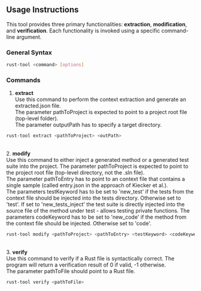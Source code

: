 ## Usage Instructions

This tool provides three primary functionalities: **extraction**, **modification**, and **verification**. Each functionality is invoked using a specific command-line argument.

### General Syntax
```bash
rust-tool <command> [options]
```

### Commands

1. **extract**  
Use this command to perform the context extraction and generate an extracted.json file.  
The parameter pathToProject is expected to point to a project root file (top-level folder).  
The parameter outputPath has to specify a target directory.
```bash
rust-tool extract <pathToProject> <outPath>
```
&nbsp;  
2. **modify**  
Use this command to either inject a generated method or a generated test suite into the project.
The parameter pathToProject is expected to point to the project root file (top-level directory, not the .sln file).  
The parameter pathToEntry has to point to an context file that contains a single sample (called entry.json in the approach of Kiecker et al.).  
The parameters testKeyword has to be set to 'new_test' if the tests from the context file should be injected into the tests directory. Otherwise set to 'test'. If set to 'new_tests_inject' the test suite is directly injected into the source file of the method under test - allows testing private functions.
The parameters codeKeyword has to be set to 'new_code' if the method from the context file should be injected. Otherwise set to 'code'.  
```bash
rust-tool modify <pathToProject> <pathToEntry> <testKeyword> <codeKeyword>
```
&nbsp;  
3. **verify**  
Use this command to verify if a Rust file is syntactically correct. The program will return a verification result of 0 if valid, -1 otherwise.  
The parameter pathToFile should point to a Rust file.
```bash
rust-tool verify <pathToFile>
```
